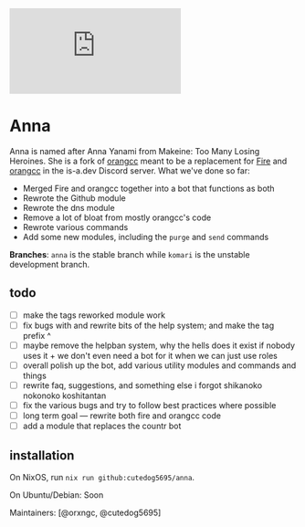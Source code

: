 ![banner](https://embed.pixiv.net/spotlight.php?id=10119&lang=en)
# Anna
Anna is named after Anna Yanami from Makeine: Too Many Losing Heroines.
She is a fork of [orangcc](https://github.com/is-a-dev/orangcapp) meant to be a replacement for [Fire](https://github.com/is-a-dev/fire) and [orangcc](https://github.com/is-a-dev/orangcapp) in the is-a.dev Discord server.
What we've done so far:

- Merged Fire and orangcc together into a bot that functions as both
- Rewrote the Github module
- Rewrote the dns module
- Remove a lot of bloat from mostly orangcc's code
- Rewrote various commands
- Add some new modules, including the `purge` and `send` commands

**Branches**: `anna` is the stable branch while `komari` is the unstable development branch.

## todo
- [ ] make the tags reworked module work
- [ ] fix bugs with and rewrite bits of the help system; and make the tag prefix ^
- [ ] maybe remove the helpban system, why the hells does it exist if nobody uses it + we don't even need a bot for it when we can just use roles
- [ ] overall polish up the bot, add various utility modules and commands and things
- [ ] rewrite faq, suggestions, and something else i forgot shikanoko nokonoko koshitantan
- [ ] fix the various bugs and try to follow best practices where possible
- [ ] long term goal — rewrite both fire and orangcc code
- [ ] add a module that replaces the countr bot

## installation
On NixOS, run `nix run github:cutedog5695/anna`.

On Ubuntu/Debian: Soon

Maintainers: [@orxngc, @cutedog5695]